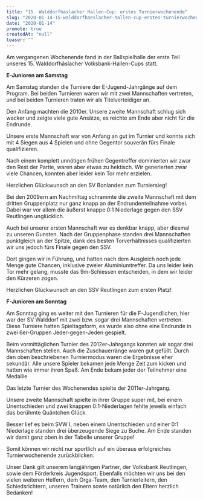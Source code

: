 ```yaml
---
title: "15. Walddorfhäslacher Hallen-Cup: erstes Turnierwochenende"
slug: "2020-01-14-15-walddorfhaeslacher-hallen-cup-erstes-turnierwochenende"
date: "2020-01-14"
promote: true
createdAt: "null"
teaser: ""
---
```

Am vergangenen Wochenende fand in der Ballspielhalle der erste Teil unseres 15. Walddorfhäslacher Volksbank-Hallen-Cups statt.


**E-Junioren am Samstag**

Am Samstag standen die Turniere der E-Jugend-Jahrgänge auf dem Program. Bei beiden Turnieren waren wir mit zwei Mannschaften vertreten, und bei beiden Turnieren traten wir als Titelverteidiger an.

Den Anfang machten die 2010er. Unsere zweite Mannschaft schlug sich wacker und zeigte viele gute Ansätze, es reichte am Ende aber nicht für die Endrunde.

Unsere erste Mannschaft war von Anfang an gut im Turnier und konnte sich mit 4 Siegen aus 4 Spielen und ohne Gegentor souverän fürs Finale qualifizieren.

Nach einem komplett unnötigen frühen Gegentreffer dominierten wir zwar den Rest der Partie, waren aber etwas zu hektisch. Wir generierten zwar viele Chancen, konnten aber leider kein Tor mehr erzielen.

Herzlichen Glückwunsch an den SV Bonlanden zum Turniersieg!


Bei den 2009ern am Nachmittag schrammte die zweite Mannschaft mit dem dritten Gruppenplatz nur ganz knapp an der Endrundenteilnahme vorbei. Dabei war vor allem die äußerst knappe 0:1 Niederlage gegen den SSV Reutlingen unglücklich.

Auch bei unserer ersten Mannschaft war es denkbar knapp, aber diesmal zu unseren Gunsten. Nach der Gruppenphase standen drei Mannschaften punktgleich an der Spitze, dank des besten Torverhältnisses qualifizierten wir uns jedoch fürs Finale gegen den SSV.

Dort gingen wir in Führung, und hatten nach dem Ausgleich noch jede Menge gute Chancen, inklusive zweier Aluminiumtreffer. Da uns leider kein Tor mehr gelang, musste das 9m-Schiessen entscheiden, in dem wir leider den Kürzeren zogen.

Herzlichen Glückwunsch an den SSV Reutlingen zum ersten Platz!



**F-Junioren am Sonntag**


Am Sonntag ging es weiter mit den Turnieren für die F-Jugendlichen, hier war der SV Walddorf mit zwei bzw. sogar drei Mannschaften vertreten. Diese Turniere hatten Spieltagsform, es wurde also ohne eine Endrunde in zwei 6er-Gruppen Jeder-gegen-Jeden gespielt.


Beim vormittäglichen Turnier des 2012er-Jahrgangs konnten wir sogar drei Mannschaften stellen. Auch die Zuschauerränge waren gut gefüllt. Durch den oben beschriebenen Turniermodus waren die Ergebnisse eher sekundär. Alle unsere Spieler bekamen jede Menge Zeit zum kicken und hatten wie immer ihren Spaß. Am Ende bekam jeder der Teilnehmer eine Medallie


Das letzte Turnier des Wochenendes spielte der 2011er-Jahrgang.


Unsere zweite Mannschaft spielte in ihrer Gruppe super mit, bei einem Unentschieden und zwei knappen 0:1-Niederlagen fehlte jeweils einfach das berühmte Quäntchen Glück.


Besser lief es beim SVW I, neben einem Unentschieden und einer 0:1 Niederlage standen drei überzeugende Siege zu Buche. Am Ende standen wir damit ganz oben in der Tabelle unserer Gruppe!


Somit können wir nicht nur sportlich auf ein überaus erfolgreiches Turnierwochenende zurückblicken.


Unser Dank gilt unserem langjährigen Partner, der Volksbank Reutlingen, sowie dem Förderkreis Jugendsport. Ebenfalls möchten wir uns bei den vielen weiteren Helfern, dem Orga-Team, den Turnierleitern, den Schiedsrichtern, unseren Trainern sowie natürlich den Eltern herzlich Bedanken!
